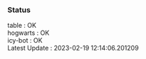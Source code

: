 ### Status


table : OK  
hogwarts : OK  
icy-bot : OK  
Latest Update : 2023-02-19 12:14:06.201209
